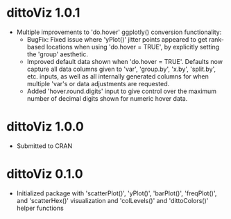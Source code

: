 # dittoViz 1.0.1

* Multiple improvements to 'do.hover' ggplotly() conversion functionality: 
  * BugFix: Fixed issue where 'yPlot()' jitter points appeared to get rank-based locations when using 'do.hover = TRUE', by explicitly setting the 'group' aesthetic.
  * Improved default data shown when 'do.hover = TRUE'. Defaults now capture all data columns given to 'var', 'group.by', 'x.by', 'split.by', etc. inputs, as well as all internally generated columns for when multiple 'var's or data adjustments are requested.
  * Added 'hover.round.digits' input to give control over the maximum number of decimal digits shown for numeric hover data.

# dittoViz 1.0.0

* Submitted to CRAN

# dittoViz 0.1.0

* Initialized package with 'scatterPlot()', 'yPlot()', 'barPlot()', 'freqPlot()', and 'scatterHex()' visualization and 'colLevels()' and 'dittoColors()' helper functions

